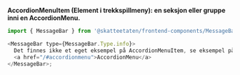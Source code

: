 **AccordionMenuItem (Element i trekkspillmeny): en seksjon eller gruppe inni en AccordionMenu.**

```js noeditor
import { MessageBar } from '@skatteetaten/frontend-components/MessageBar';

<MessageBar type={MessageBar.Type.info}>
  Det finnes ikke et eget eksempel på AccordionMenuItem, se eksempel på bruk
  <a href="/#accordionmenu">AccordionMenu</a>
</MessageBar>;
```
